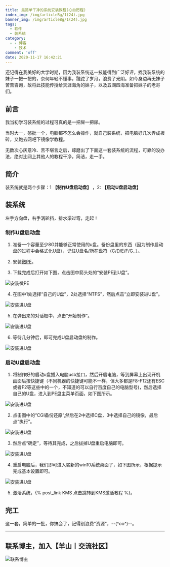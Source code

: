 ```yaml
---
title: 最简单干净的系统安装教程(心血历程)
index_img: /img/articleBg/1(24).jpg
banner_img: /img/articleBg/1(24).jpg
tags:
  - 软件
  - 装系统
category:
  - - 博客
    - 技术
comment: 'off'
date: 2020-11-17 16:42:21
---
```


还记得在我美好的大学时期，因为我装系统这一技能得到广泛好评，找我装系统的妹子一把一把的，奈何年轻不懂事，蹉跎了岁月，浪费了光阴。如今身边再无妹子苦苦咨询，故将此技能传授给天涯海角的妹子，以及五湖四海准备把妹子的老哥们。

## 前言

我当初学习装系统的过程可真的是一把屎一把尿。

当时大一，憨批一个，电脑都不怎么会操作，就自己装系统，把电脑好几次弄成板砖，又跑去网吧下镜像学教程。

无数次心灰意冷、苦不堪言之后，琢磨出了下面这一套装系统的流程，可靠的没办法，绝对比网上其他人的教程干净，简洁，走一手。

## 简介

装系统就是两个步骤：1 **【制作U盘启动盘】** ，2: **【启动U盘启动盘】**

## 装系统

左手方向盘，右手涡轮挡，排水渠过弯，走起！

### 制作U盘启动盘

1. 准备一个容量至少8G并能够正常使用的u盘。备份盘里的东西（因为制作启动盘的过程中会格式化U盘），记住U盘名/所在盘符（C/D/E/F/G..）。

2. 安装[微PE](http://www.wepe.com.cn/)。
  
3. 下载完成后打开如下图，点击图中箭头处的“安装PE到U盘”。

![安装微PE](./installationSystem/1.png)

4. 在图中1处选择“自己的U盘”，2处选择“NTFS”，然后点击“立即安装进U盘”。

![安装进U盘](./installationSystem/2.png)

5. 在弹出来的对话框中，点击“开始制作”。

![安装进U盘](./installationSystem/3.png)

6. 等待几分钟后，即可完成U盘启动盘的制作。

![安装进U盘](./installationSystem/4.png)

### 启动U盘启动盘

1. 将制作好的启动u盘插入电脑usb接口，然后开启电脑，等到屏幕上出现开机画面后按快捷键（不同机器的快捷键可能不一样，但大多都是F8-F12还有ESC或者F2等这些中的一个，不知道的可以自行百度自己的电脑型号)，然后选择自己的U盘，进入到PE盘主菜单页面，如下图所示。

![安装进U盘](./installationSystem/5.png)

2. 点击图中的“CGI备份还原”,然后在2中选择C盘，3中选择自己的镜像，最后点“执行”。

![安装进U盘](./installationSystem/6.png)

3. 然后点“确定”，等待其完成，之后拔掉U盘重启电脑即可。

![安装进U盘](./installationSystem/7.png)

4. 重启电脑后，我们即可进入崭新的win10系统桌面了，如下图所示，根据提示完成基本设置即可。

![安装进U盘](./installationSystem/8.png)

5. 激活系统，{% post_link KMS 点击跳转到KMS激活教程 %}。

## 完工

这一套，简单的一批，你搞会了，记得别浪费"资源"，--(^oo^)--。

---

## 联系博主，加入【羊山丨交流社区】
![联系博主](./installationSystem/xiaomaWeChat.png)